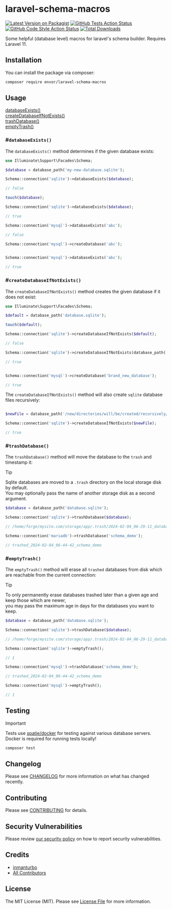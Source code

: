 # laravel-schema-macros

[![Latest Version on Packagist](https://img.shields.io/packagist/v/envor/laravel-schema-macros.svg?style=flat-square)](https://packagist.org/packages/envor/laravel-schema-macros)
[![GitHub Tests Action Status](https://img.shields.io/github/actions/workflow/status/envor/laravel-schema-macros/run-tests.yml?branch=main&label=tests&style=flat-square)](https://github.com/envor/laravel-schema-macros/actions?query=workflow%3Arun-tests+branch%3Amain)
[![GitHub Code Style Action Status](https://img.shields.io/github/actions/workflow/status/envor/laravel-schema-macros/fix-php-code-style-issues.yml?branch=main&label=code%20style&style=flat-square)](https://github.com/envor/laravel-schema-macros/actions?query=workflow%3A"Fix+PHP+code+style+issues"+branch%3Amain)
[![Total Downloads](https://img.shields.io/packagist/dt/envor/laravel-schema-macros.svg?style=flat-square)](https://packagist.org/packages/envor/laravel-schema-macros)

Some helpful (database level) macros for laravel's schema builder. Requires Laravel 11.

## Installation

You can install the package via composer:

```bash
composer require envor/laravel-schema-macros
```

## Usage

[databaseExists()](#databaseexists)    
[createDatabaseIfNotExists()](#createdatabaseifnotexists)   
[trashDatabase()](#trashdatabase)    
[emptyTrash()](#emptytrash)


### #`databaseExists()`

The `databaseExists()` method determines if the given database exists:

```php
use Illuminate\Support\Facades\Schema;

$database = database_path('my-new-database.sqlite');

Schema::connection('sqlite')->databaseExists($database);

// false

touch($database);

Schema::connection('sqlite')->databaseExists($database);

// true

Schema::connection('mysql')->databaseExists('abc');

// false

Schema::connection('mysql')->createDatabase('abc');


Schema::connection('mysql')->databaseExists('abc');

// true

```

### #`createDatabaseIfNotExists()`

The `createDatabaseIfNotExists()` method creates the given database if it does not exist:

```php
use Illuminate\Support\Facades\Schema;

$default = database_path('database.sqlite');

touch($default);

Schema::connection('sqlite')->createDatabaseIfNotExists($default);

// false

Schema::connection('sqlite')->createDatabaseIfNotExists(database_path('another_database'));

// true


Schema::connection('mysql')->createDatabase('brand_new_database');

// true

```

The `createDatabaseIfNotExists()` method will also create `sqlite` database files recursively:

```php

$newFile = database_path('/new/directories/will/be/created/recursively/db.sqlite');

Schema::connection('sqlite')->createDatabaseIfNotExists($newFile);

// true
```

### #`trashDatabase()`

The `trashDatabase()` method will move the database to the `trash` and timestamp it:

> [!TIP]
> Sqlite databases are moved to a `.trash` directory on the local storage disk by default.    
> You may optionally pass the name of another storage disk as a second argument.

```php
$database = database_path('database.sqlite');

Schema::connection('sqlite')->trashDatabase($database);

// /home/forge/mysite.com/storage/app/.trash/2024-02-04_06-29-11_database.sqlite

Schema::connection('mariadb')->trashDatabase('schema_demo');

// trashed_2024-02-04_06-44-42_schema_demo
```

### #`emptyTrash()`

The `emptyTrash()` method will erase all `trashed` databases from disk which are reachable from the current connection:

> [!TIP]
> To only permanently erase databases trashed later than a given age and keep those which are newer,    
> you may pass the maximum age in days for the databases you want to keep. 

```php
$database = database_path('database.sqlite');

Schema::connection('sqlite')->trashDatabase($database);

// /home/forge/mysite.com/storage/app/.trash/2024-02-04_06-29-11_database.sqlite

Schema::connection('sqlite')->emptyTrash();

// 1

Schema::connection('mysql')->trashDatabase('schema_demo');

// trashed_2024-02-04_06-44-42_schema_demo

Schema::connection('mysql')->emptyTrash();

// 1
```

## Testing

> [!IMPORTANT]  
> Tests use [spatie/docker](https://github.com/spatie/docker) for testing against various database servers.   
> Docker is required for running tests locally!

```bash
composer test
```

## Changelog

Please see [CHANGELOG](CHANGELOG.md) for more information on what has changed recently.

## Contributing

Please see [CONTRIBUTING](CONTRIBUTING.md) for details.

## Security Vulnerabilities

Please review [our security policy](../../security/policy) on how to report security vulnerabilities.

## Credits

- [inmanturbo](https://github.com/envor)
- [All Contributors](../../contributors)

## License

The MIT License (MIT). Please see [License File](LICENSE.md) for more information.
